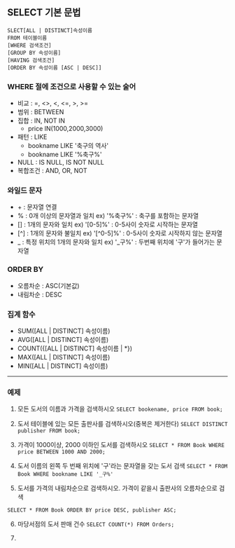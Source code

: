 ## SELECT 기본 문법
```
SLECT[ALL | DISTINCT]속성이름
FROM 테이블이름
[WHERE 검색조건]
[GROUP BY 속성이름]
[HAVING 검색조건]
[ORDER BY 속성이름 [ASC | DESC]]
```
### WHERE 절에 조건으로 사용할 수 있는 술어
- 비교 : =, <>, <, <=, >, >=
- 범위 : BETWEEN
- 집합 : IN, NOT IN
	- price IN(1000,2000,3000)
- 패턴 : LIKE
	- bookname LIKE '축구의 역사'
	- bookname LIKE '%축구%'
- NULL : IS NULL, IS NOT NULL
- 복합조건 : AND, OR, NOT

### 와일드 문자
- \+ : 문자열 연결
- % : 0개 이상의 문자열과 일치 ex) '%축구%' : 축구를 포함하는 문자열
- [] : 1개의 문자와 일치 ex) '[0-5]%' : 0-5사이 숫자로 시작하는 문자열
- [^] : 1개의 문자와 불일치 ex) '[^0-5]%' : 0-5사이 숫자로 시작하지 않는 문자열
- _ : 특정 위치의 1개의 문자와 일치 ex) '_구%' : 두번째 위치에 '구'가 들어가는 문자열

### ORDER BY
- 오름차순 : ASC(기본값)
- 내림차순 : DESC

### 집계 함수
- SUM([ALL | DISTINCT] 속성이름)
- AVG([ALL | DISTINCT] 속성이름)
- COUNT({[ALL | DISTINCT] 속성이름 | *})
- MAX([ALL | DISTINCT] 속성이름)
- MIN([ALL | DISTINCT] 속성이름)
---
### 예제
1. 모든 도서의 이름과 가격을 검색하시오
`SELECT bookename, price FROM book;`

2. 도서 테이블에 있는 모든 출판사를 검색하시오(중복은 제거한다)
`SELECT DISTINCT publisher FROM book;`

3. 가격이 1000이상, 2000 이하인 도서를 검색하시오
`SELECT * FROM Book WHERE price BETWEEN 1000 AND 2000;`

4. 도서 이름의 왼쪽 두 번째 위치에 '구'라는 문자열을 갖는 도서 검색
`SELECT * FROM Book WHERE bookname LIKE '_구%'`

5. 도서를 가격의 내림차순으로 검색하시오. 가격이 같을시 출판사의 오름차순으로 검색

`SELECT * FROM Book ORDER BY price DESC, publisher ASC;`

6. 마당서점의 도서 판매 건수
`SELECT COUNT(*) FROM Orders;`

7. 
